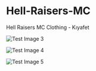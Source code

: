 # Hell-Raisers-MC
Hell Raisers MC Clothing - Kıyafet


![Test Image 3](https://cdn.discordapp.com/attachments/857763982550106124/858778455981162547/image1.png)


![Test Image 4](https://cdn.discordapp.com/attachments/857763982550106124/858778454749216808/image0.png)

![Test Image 5](https://cdn.discordapp.com/attachments/861992183896866836/865209614341898251/unknown.png)